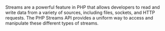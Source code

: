 Streams are a powerful feature in PHP that allows developers to read and write data from a variety of sources, including files, sockets, and HTTP requests. The PHP Streams API provides a uniform way to access and manipulate these different types of streams.
